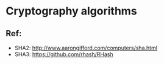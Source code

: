 # Cryptography algorithms

## Ref:

- SHA2: http://www.aarongifford.com/computers/sha.html
- SHA3: https://github.com/rhash/RHash